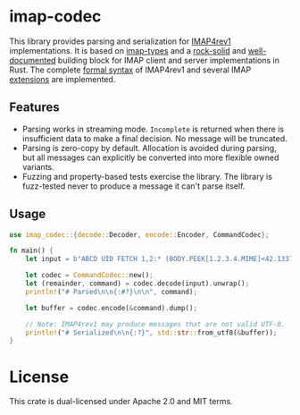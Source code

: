 # imap-codec

This library provides parsing and serialization for [IMAP4rev1] implementations.
It is based on [imap-types] and a [rock-solid] and [well-documented] building block for IMAP client and server implementations in Rust.
The complete [formal syntax] of IMAP4rev1 and several IMAP [extensions] are implemented.

## Features

* Parsing works in streaming mode. `Incomplete` is returned when there is insufficient data to make a final decision. No message will be truncated.
* Parsing is zero-copy by default. Allocation is avoided during parsing, but all messages can explicitly be converted into more flexible owned variants.
* Fuzzing and property-based tests exercise the library. The library is fuzz-tested never to produce a message it can't parse itself.

## Usage

```rust
use imap_codec::{decode::Decoder, encode::Encoder, CommandCodec};

fn main() {
    let input = b"ABCD UID FETCH 1,2:* (BODY.PEEK[1.2.3.4.MIME]<42.1337>)\r\n";

    let codec = CommandCodec::new();
    let (remainder, command) = codec.decode(input).unwrap();
    println!("# Parsed\n\n{:#?}\n\n", command);

    let buffer = codec.encode(&command).dump();

    // Note: IMAP4rev1 may produce messages that are not valid UTF-8.
    println!("# Serialized\n\n{:?}", std::str::from_utf8(&buffer));
}
```

# License

This crate is dual-licensed under Apache 2.0 and MIT terms.

[IMAP4rev1]: https://tools.ietf.org/html/rfc3501
[imap-types]: https://docs.rs/imap-types/latest/imap_types/
[rock-solid]: https://github.com/duesee/imap-codec/tree/main/imap-codec/fuzz
[well-documented]: https://docs.rs/imap-codec/latest/imap_codec/
[formal syntax]: https://tools.ietf.org/html/rfc3501#section-9
[extensions]: https://docs.rs/imap-codec/latest/imap_codec/#features
